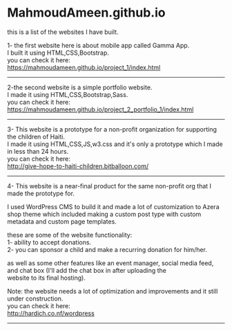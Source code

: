 # MahmoudAmeen.github.io
this is a list of the websites I have built.

1- the first website here is about mobile app called Gamma App.<br>
I built it using HTML,CSS,Bootstrap.<br>
you can check it here: 
https://mahmoudameen.github.io/project_1/index.html

-----------------------------------------------------------------------------

2-the second website is a simple portfolio website.<br>
I made it using HTML,CSS,Bootstrap,Sass.<br>
you can check it here: <br>
https://mahmoudameen.github.io/project_2_portfolio_1/index.html<br>


-----------------------------------------------------------------------------

3- This website is a prototype for a non-profit organization for supporting the children of Haiti.<br>
I made it using HTML,CSS,JS,w3.css and it's only a prototype which I made in less than 24 hours. <br>
you can check it here:<br>
http://give-hope-to-haiti-children.bitballoon.com/<br>

-----------------------------------------------------------------------------

4- This website is a near-final product for the same non-profit org that I made the prototype for. <br>

I used WordPress CMS to build it and made a lot of customization to Azera shop theme which included making a custom post type
with custom metadata and custom page templates. <br>

these are some of the website functionality: <br>
1- ability to accept donations.<br>
2- you can sponsor a child and make a recurring donation for him/her.<br>

as well as some other features like an event manager, social media feed, and chat box (I'll add the chat box in after uploading the <br>
website to its final hosting).<br>

Note: the website needs a lot of optimization and improvements and it still under construction.<br>
you can check it here: <br>
http://hardich.co.nf/wordpress


-----------------------------------------------------------------------------

